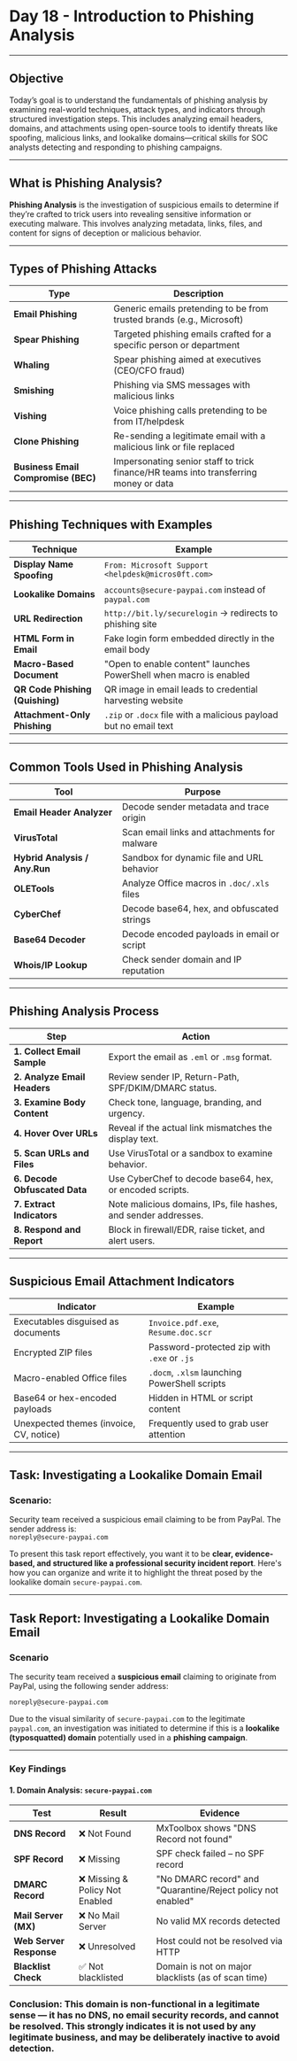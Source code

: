 # **Day 18 - Introduction to Phishing Analysis**

---

##  Objective
Today’s goal is to understand the fundamentals of phishing analysis by examining real-world techniques, attack types, and indicators through structured investigation steps. This includes analyzing email headers, domains, and attachments using open-source tools to identify threats like spoofing, malicious links, and lookalike domains—critical skills for SOC analysts detecting and responding to phishing campaigns.


---

##  **What is Phishing Analysis?**

**Phishing Analysis** is the investigation of suspicious emails to determine if they’re crafted to trick users into revealing sensitive information or executing malware. This involves analyzing metadata, links, files, and content for signs of deception or malicious behavior.

---

##  **Types of Phishing Attacks**

| **Type**           | **Description**                                                        |
|--------------------|------------------------------------------------------------------------|
| **Email Phishing** | Generic emails pretending to be from trusted brands (e.g., Microsoft)  |
| **Spear Phishing** | Targeted phishing emails crafted for a specific person or department   |
| **Whaling**        | Spear phishing aimed at executives (CEO/CFO fraud)                     |
| **Smishing**       | Phishing via SMS messages with malicious links                         |
| **Vishing**        | Voice phishing calls pretending to be from IT/helpdesk                 |
| **Clone Phishing** | Re-sending a legitimate email with a malicious link or file replaced   |
| **Business Email Compromise (BEC)** | Impersonating senior staff to trick finance/HR teams into transferring money or data |

---

##  **Phishing Techniques with Examples**

| **Technique**                  | **Example**                                                                 |
|-------------------------------|------------------------------------------------------------------------------|
| **Display Name Spoofing**     | `From: Microsoft Support <helpdesk@micros0ft.com>`                          |
| **Lookalike Domains**         | `accounts@secure-paypai.com` instead of `paypal.com`                        |
| **URL Redirection**           | `http://bit.ly/securelogin` → redirects to phishing site                    |
| **HTML Form in Email**        | Fake login form embedded directly in the email body                         |
| **Macro-Based Document**      | "Open to enable content" launches PowerShell when macro is enabled          |
| **QR Code Phishing (Quishing)** | QR image in email leads to credential harvesting website                   |
| **Attachment-Only Phishing**  | `.zip` or `.docx` file with a malicious payload but no email text           |

---

##  **Common Tools Used in Phishing Analysis**

| Tool              | Purpose                                     |
|-------------------|---------------------------------------------|
| **Email Header Analyzer** | Decode sender metadata and trace origin        |
| **VirusTotal**     | Scan email links and attachments for malware |
| **Hybrid Analysis / Any.Run** | Sandbox for dynamic file and URL behavior |
| **OLETools**       | Analyze Office macros in `.doc/.xls` files  |
| **CyberChef**      | Decode base64, hex, and obfuscated strings  |
| **Base64 Decoder** | Decode encoded payloads in email or script  |
| **Whois/IP Lookup**| Check sender domain and IP reputation       |

---

##  **Phishing Analysis Process**

| **Step** | **Action**                                                                 |
|---------|------------------------------------------------------------------------------|
| **1. Collect Email Sample** | Export the email as `.eml` or `.msg` format.                     |
| **2. Analyze Email Headers** | Review sender IP, Return-Path, SPF/DKIM/DMARC status.             |
| **3. Examine Body Content** | Check tone, language, branding, and urgency.                      |
| **4. Hover Over URLs** | Reveal if the actual link mismatches the display text.           |
| **5. Scan URLs and Files** | Use VirusTotal or a sandbox to examine behavior.               |
| **6. Decode Obfuscated Data** | Use CyberChef to decode base64, hex, or encoded scripts.         |
| **7. Extract Indicators** | Note malicious domains, IPs, file hashes, and sender addresses. |
| **8. Respond and Report** | Block in firewall/EDR, raise ticket, and alert users.             |

---

##  **Suspicious Email Attachment Indicators**

| **Indicator**                         | **Example**                                  |
|--------------------------------------|----------------------------------------------|
| Executables disguised as documents   | `Invoice.pdf.exe`, `Resume.doc.scr`          |
| Encrypted ZIP files                  | Password-protected zip with `.exe` or `.js`  |
| Macro-enabled Office files           | `.docm`, `.xlsm` launching PowerShell scripts|
| Base64 or hex-encoded payloads       | Hidden in HTML or script content             |
| Unexpected themes (invoice, CV, notice)| Frequently used to grab user attention       |

---



## **Task: Investigating a Lookalike Domain Email**

### Scenario:
Security team received a suspicious email claiming to be from PayPal. The sender address is:  
`noreply@secure-paypai.com`



To present this task report effectively, you want it to be **clear, evidence-based, and structured like a professional security incident report**. Here's how you can organize and write it to highlight the threat posed by the lookalike domain `secure-paypai.com`.

---

##  **Task Report: Investigating a Lookalike Domain Email**

###  **Scenario**

The security team received a **suspicious email** claiming to originate from PayPal, using the following sender address:

```
noreply@secure-paypai.com
```

Due to the visual similarity of `secure-paypai.com` to the legitimate `paypal.com`, an investigation was initiated to determine if this is a **lookalike (typosquatted) domain** potentially used in a **phishing campaign**.

---

### **Key Findings**

#### 1. **Domain Analysis: `secure-paypai.com`**

| Test                    | Result                         | Evidence                                                     |
| ----------------------- | ------------------------------ | ------------------------------------------------------------ |
| **DNS Record**          | ❌ Not Found                    | MxToolbox shows "DNS Record not found"                       |
| **SPF Record**          | ❌ Missing                      | SPF check failed – no SPF record                             |
| **DMARC Record**        | ❌ Missing & Policy Not Enabled | "No DMARC record" and "Quarantine/Reject policy not enabled" |
| **Mail Server (MX)**    | ❌ No Mail Server               | No valid MX records detected                                 |
| **Web Server Response** | ❌ Unresolved                   | Host could not be resolved via HTTP                          |
| **Blacklist Check**     | ✅ Not blacklisted              | Domain is not on major blacklists (as of scan time)          |



### **Conclusion**: This domain is **non-functional** in a legitimate sense — it has no DNS, no email security records, and cannot be resolved. This **strongly indicates it is not used by any legitimate business**, and may be deliberately inactive to avoid detection.

